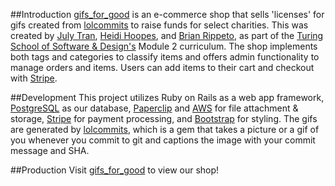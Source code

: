 ##Introduction
[gifs_for_good](http://gifsforgood.herokuapp.com/) is an e-commerce shop that sells 'licenses' for gifs created from [lolcommits](https://github.com/mroth/lolcommits) to raise funds for select charities. This was created by [July Tran](https://github.com/julyytran), [Heidi Hoopes](https://github.com/hhoopes), and [Brian Rippeto](https://github.com/brianrip), as part of the [Turing School of Software & Design's](https://www.turing.io/) Module 2 curriculum. The shop implements both tags and categories to classify items and offers admin functionality to manage orders and items. Users can add items to their cart and checkout with [Stripe](https://stripe.com/).

##Development
This project utilizes Ruby on Rails as a web app framework,
  [PostgreSQL](http://www.postgresql.org/) as our database,
 [Paperclip](https://github.com/thoughtbot/paperclip) and [AWS](https://aws.amazon.com/s3/) for file attachment & storage, [Stripe](https://stripe.com/) for payment processing, and [Bootstrap](http://getbootstrap.com/) for styling. The gifs are generated by [lolcommits](https://github.com/mroth/lolcommits), which is a gem that takes a picture or a gif of you whenever you commit to git and captions the image with your commit message and SHA.

##Production
Visit [gifs_for_good](http://gifsforgood.herokuapp.com/) to view our shop!
